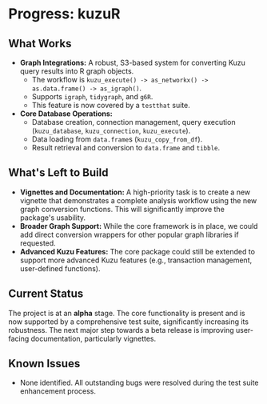 # Progress: kuzuR

## What Works

-   **Graph Integrations:** A robust, S3-based system for converting Kuzu query results into R graph objects.
    -   The workflow is `kuzu_execute() -> as_networkx() -> as.data.frame() -> as_igraph()`.
    -   Supports `igraph`, `tidygraph`, and `g6R`.
    -   This feature is now covered by a `testthat` suite.
-   **Core Database Operations:**
    -   Database creation, connection management, query execution (`kuzu_database`, `kuzu_connection`, `kuzu_execute`).
    -   Data loading from `data.frame`s (`kuzu_copy_from_df`).
    -   Result retrieval and conversion to `data.frame` and `tibble`.

## What's Left to Build

-   **Vignettes and Documentation:** A high-priority task is to create a new vignette that demonstrates a complete analysis workflow using the new graph conversion functions. This will significantly improve the package's usability.
-   **Broader Graph Support:** While the core framework is in place, we could add direct conversion wrappers for other popular graph libraries if requested.
-   **Advanced Kuzu Features:** The core package could still be extended to support more advanced Kuzu features (e.g., transaction management, user-defined functions).

## Current Status

The project is at an **alpha** stage. The core functionality is present and is now supported by a comprehensive test suite, significantly increasing its robustness. The next major step towards a beta release is improving user-facing documentation, particularly vignettes.

## Known Issues

-   None identified. All outstanding bugs were resolved during the test suite enhancement process.
